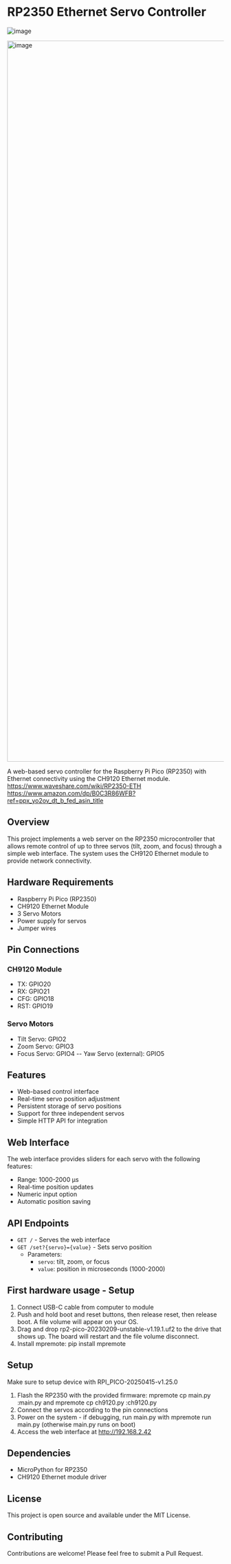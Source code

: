 # RP2350 Ethernet Servo Controller
![image](https://github.com/user-attachments/assets/ca048de4-cd8e-493e-a3e1-ab9dbf0fb050)

<img width="1678" alt="image" src="https://github.com/user-attachments/assets/1768c7a7-fa38-406a-8833-bc74d9c526a3" />


A web-based servo controller for the Raspberry Pi Pico (RP2350) with Ethernet connectivity using the CH9120 Ethernet module. 
https://www.waveshare.com/wiki/RP2350-ETH 
https://www.amazon.com/dp/B0C3R86WFB?ref=ppx_yo2ov_dt_b_fed_asin_title

## Overview

This project implements a web server on the RP2350 microcontroller that allows remote control of up to three servos (tilt, zoom, and focus) through a simple web interface. The system uses the CH9120 Ethernet module to provide network connectivity.

## Hardware Requirements

- Raspberry Pi Pico (RP2350)
- CH9120 Ethernet Module
- 3 Servo Motors
- Power supply for servos
- Jumper wires

## Pin Connections

### CH9120 Module
- TX: GPIO20
- RX: GPIO21
- CFG: GPIO18
- RST: GPIO19

### Servo Motors
- Tilt Servo: GPIO2
- Zoom Servo: GPIO3
- Focus Servo: GPIO4
-- Yaw Servo (external): GPIO5 

## Features

- Web-based control interface
- Real-time servo position adjustment
- Persistent storage of servo positions
- Support for three independent servos
- Simple HTTP API for integration

## Web Interface

The web interface provides sliders for each servo with the following features:
- Range: 1000-2000 μs
- Real-time position updates
- Numeric input option
- Automatic position saving

## API Endpoints

- `GET /` - Serves the web interface
- `GET /set?{servo}={value}` - Sets servo position
  - Parameters:
    - `servo`: tilt, zoom, or focus
    - `value`: position in microseconds (1000-2000)
## First hardware usage - Setup
1. Connect USB-C cable from computer to module
2. Push and hold boot and reset buttons, then release reset, then release boot. A file volume will appear on your OS.
3. Drag and drop rp2-pico-20230209-unstable-v1.19.1.uf2 to the drive that shows up. The board will restart and the file volume disconnect.
4. Install mpremote: pip install mpremote
## Setup
Make sure to setup device with RPI_PICO-20250415-v1.25.0
1. Flash the RP2350 with the provided firmware: mpremote cp main.py :main.py and mpremote cp ch9120.py :ch9120.py
2. Connect the servos according to the pin connections
3. Power on the system - if debugging, run main.py with mpremote run main.py (otherwise main.py runs on boot)
4. Access the web interface at http://192.168.2.42

## Dependencies

- MicroPython for RP2350
- CH9120 Ethernet module driver

## License

This project is open source and available under the MIT License.

## Contributing

Contributions are welcome! Please feel free to submit a Pull Request. 

